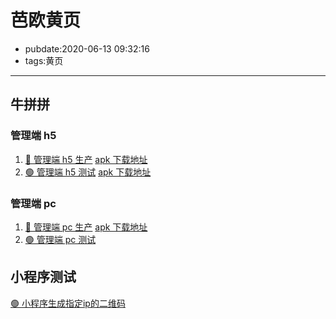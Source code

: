 # 芭欧黄页

- pubdate:2020-06-13 09:32:16
- tags:黄页

---

## 牛拼拼

### 管理端 h5

1. [🔵 管理端 h5 生产](http://mgl.wanw.xin/) [apk 下载地址](https://bucket-bool.oss-cn-hangzhou.aliyuncs.com/download/__W2A__mgl.wanw.xin_0610110826.apk)
2. [🟢 管理端 h5 测试](http://mgltest.wanw.xin/) [apk 下载地址](https://bucket-bool.oss-cn-hangzhou.aliyuncs.com/download/__W2A__mgltest.wanw.xin_0609132248.apk)

### 管理端 pc

1. [🔵 管理端 pc 生产](https://wjadmin.wanw.xin/) [apk 下载地址](https://bucket-bool.oss-cn-hangzhou.aliyuncs.com/download/__W2A__wjadmin.wanw.xin_0611171832.apk)
1. [🟢 管理端 pc 测试](https://wjtest.wanw.xin/)


## 小程序测试

[🟢 小程序生成指定ip的二维码](http://wjh5.wanw.xin/work/wx)